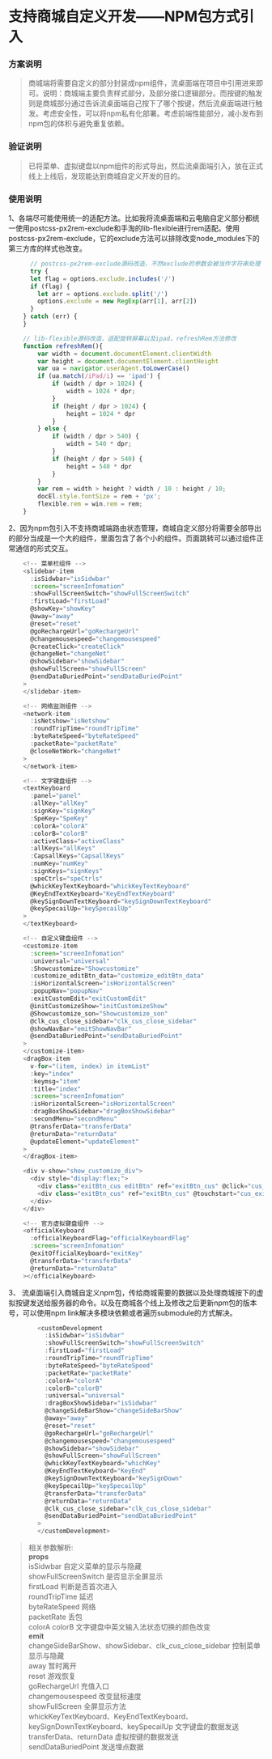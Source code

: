 # 支持商城自定义开发——NPM包方式引入

### 方案说明
> 商城端将需要自定义的部分封装成npm组件，流桌面端在项目中引用进来即可。说明：商城端主要负责样式部分，及部分接口逻辑部分。而按键的触发则是商城部分通过告诉流桌面端自己按下了哪个按键，然后流桌面端进行触发。考虑安全性，可以将npm私有化部署。考虑前端性能部分，减小发布到npm包的体积与避免重复依赖。

### 验证说明
> 已将菜单、虚拟键盘以npm组件的形式导出，然后流桌面端引入，放在正式线上上线后，发现能达到商城自定义开发的目的。

### 使用说明
1、各端尽可能使用统一的适配方法。比如我将流桌面端和云电脑自定义部分都统一使用postcss-px2rem-exclude和手淘的lib-flexible进行rem适配。使用postcss-px2rem-exclude，它的exclude方法可以排除改变node_modules下的第三方库的样式也改变。
```javascript
      // postcss-px2rem-exclude源码改造，不然exclude的参数会被当作字符串处理
      try {
      let flag = options.exclude.includes('/')
      if (flag) {
        let arr = options.exclude.split('/')
        options.exclude = new RegExp(arr[1], arr[2])
      }
    } catch (err) {
    }

    // lib-flexible源码改造，适配旋转屏幕以及ipad，refreshRem方法修改
    function refreshRem(){
        var width = document.documentElement.clientWidth
        var height = document.documentElement.clientHeight
        var ua = navigator.userAgent.toLowerCase()
        if (ua.match(/iPad/i) == 'ipad') {
            if (width / dpr > 1024) {
                width = 1024 * dpr;
            }
            if (height / dpr > 1024) {
                height = 1024 * dpr
            }
        } else {
            if (width / dpr > 540) {
                width = 540 * dpr;
            }
            if (height / dpr > 540) {
                height = 540 * dpr
            }
        }
        var rem = width > height ? width / 10 : height / 10;
        docEl.style.fontSize = rem + 'px';
        flexible.rem = win.rem = rem;
    }
```

2、因为npm包引入不支持商城端路由状态管理，商城自定义部分将需要全部导出的部分当成是一个大的组件，里面包含了各个小的组件。页面跳转可以通过组件正常通信的形式交互。
``` javascript
    <!-- 菜单栏组件 -->
    <slidebar-item
      :isSidwbar="isSidwbar"
      :screen="screenInfomation"
      :showFullScreenSwitch="showFullScreenSwitch"
      :firstLoad="firstLoad"
      @showKey="showKey"
      @away="away"
      @reset="reset"
      @goRechargeUrl="goRechargeUrl"
      @changemousespeed="changemousespeed"
      @createClick="createClick"
      @changeNet="changeNet"
      @showSidebar="showSidebar"
      @showFullScreen="showFullScreen"
      @sendDataBuriedPoint="sendDataBuriedPoint"
    >
    </slidebar-item>

    <!-- 网络监测组件 -->
    <network-item
      :isNetshow="isNetshow"
      :roundTripTime="roundTripTime"
      :byteRateSpeed="byteRateSpeed"
      :packetRate="packetRate"
      @closeNetWork="changeNet"
    >
    </network-item>

    <!-- 文字键盘组件 -->
    <textKeyboard
      :panel="panel"
      :allKey="allKey"
      :signKey="signKey"
      :SpeKey="SpeKey"
      :colorA="colorA"
      :colorB="colorB"
      :activeClass="activeClass"
      :allKeys="allKeys"
      :CapsallKeys="CapsallKeys"
      :numKey="numKey"
      :signKeys="signKeys"
      :speCtrls="speCtrls"
      @whickKeyTextKeyboard="whickKeyTextKeyboard"
      @KeyEndTextKeyboard="KeyEndTextKeyboard"
      @keySignDownTextKeyboard="keySignDownTextKeyboard"
      @keySpecailUp="keySpecailUp"
    >
    </textKeyboard>

    <!-- 自定义键盘组件 -->
    <customize-item
      :screen="screenInfomation"
      :universal="universal"
      :Showcustomize="Showcustomize"
      :customize_editBtn_data="customize_editBtn_data"
      :isHorizontalScreen="isHorizontalScreen"
      :popupNav="popupNav"
      :exitCustomEdit="exitCustomEdit"
      @initCustomizeShow="initCustomizeShow"
      @Showcustomize_son="Showcustomize_son"
      @clk_cus_close_sidebar="clk_cus_close_sidebar"
      @showNavBar="emitShowNavBar"
      @sendDataBuriedPoint="sendDataBuriedPoint"
    >
    </customize-item>
    <dragBox-item
      v-for="(item, index) in itemList"
      :key="index"
      :keymsg="item"
      :title="index"
      :screen="screenInfomation"
      :isHorizontalScreen="isHorizontalScreen"
      :dragBoxShowSidebar="dragBoxShowSidebar"
      :secondMenu="secondMenu"
      @transferData="transferData"
      @returnData="returnData"
      @updateElement="updateElement"
    >
    </dragBox-item>

    <div v-show="show_customize_div">
      <div style="display:flex;">
        <div class="exitBtn_cus editBtn" ref="exitBtn_cus" @click="cus_editFn">编辑</div>
        <div class="exitBtn_cus" ref="exitBtn_cus" @touchstart="cus_exitFn">退出</div>
      </div>
    </div>

    <!-- 官方虚拟键盘组件 -->
    <officialKeyboard
      :officialKeyboardFlag="officialKeyboardFlag"
      :screen="screenInfomation"
      @exitOfficialKeyboard="exitKey"
      @transferData="transferData"
      @returnData="returnData"
    ></officialKeyboard>
```

3、 流桌面端引入商城自定义npm包，传给商城需要的数据以及处理商城按下的虚拟按键发送给服务器的命令。以及在商城各个线上及修改之后更新npm包的版本号，可以使用npm link解决多模块依赖或者遍历submodule的方式解决。

```javascript
        <customDevelopment
          :isSidwbar="isSidwbar"
          :showFullScreenSwitch="showFullScreenSwitch"
          :firstLoad="firstLoad"
          :roundTripTime="roundTripTime"
          :byteRateSpeed="byteRateSpeed"
          :packetRate="packetRate"
          :colorA="colorA"
          :colorB="colorB"
          :universal="universal"
          :dragBoxShowSidebar="isSidwbar"
          @changeSideBarShow="changeSideBarShow"
          @away="away"
          @reset="reset"
          @goRechargeUrl="goRechargeUrl"
          @changemousespeed="changemousespeed"
          @showSidebar="showSidebar"
          @showFullScreen="showFullScreen"
          @whickKeyTextKeyboard="whichKey"
          @KeyEndTextKeyboard="KeyEnd"
          @keySignDownTextKeyboard="keySignDown"
          @keySpecailUp="keySpecailUp"
          @transferData="transferData"
          @returnData="returnData"
          @clk_cus_close_sidebar="clk_cus_close_sidebar"
          @sendDataBuriedPoint="sendDataBuriedPoint"
        >
        </customDevelopment>
```

>相关参数解析:<br>
**props**<br>
isSidwbar  自定义菜单的显示与隐藏<br>
showFullScreenSwitch 是否显示全屏显示<br>
firstLoad 判断是否首次进入<br>
roundTripTime 延迟<br>
byteRateSpeed  网络<br>
packetRate  丢包<br>
colorA colorB  文字键盘中英文输入法状态切换的颜色改变<br>
**emit**<br>
changeSideBarShow、showSidebar、clk_cus_close_sidebar 控制菜单显示与隐藏<br>
away 暂时离开<br>
reset 游戏恢复<br>
goRechargeUrl 充值入口<br>
changemousespeed 改变鼠标速度<br>
showFullScreen  全屏显示方法<br>
whickKeyTextKeyboard、KeyEndTextKeyboard、keySignDownTextKeyboard、keySpecailUp  文字键盘的数据发送<br>
transferData、returnData  虚拟按键的数据发送<br>
sendDataBuriedPoint 发送埋点数据<br>

